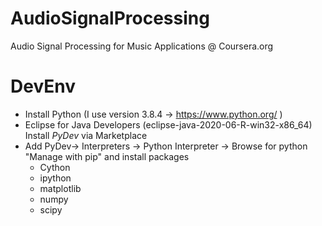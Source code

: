 # AudioSignalProcessing
Audio Signal Processing for Music Applications @ Coursera.org

# DevEnv

- Install Python (I use version 3.8.4 -> https://www.python.org/ )
- Eclipse for Java Developers (eclipse-java-2020-06-R-win32-x86_64)  
  Install *PyDev* via Marketplace
- Add PyDev-> Interpreters -> Python Interpreter -> Browse for python 
  "Manage with pip" and install packages
  * Cython
  * ipython
  * matplotlib
  * numpy
  * scipy

